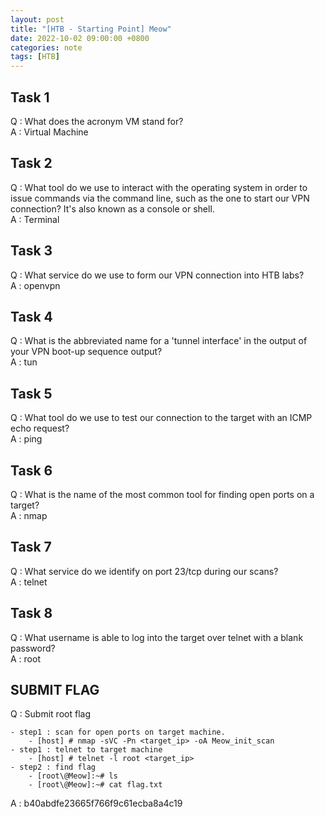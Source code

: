 ```yaml
---
layout: post
title: "[HTB - Starting Point] Meow"
date: 2022-10-02 09:00:00 +0800
categories: note
tags: [HTB]
---
```


## Task 1  
Q : What does the acronym VM stand for?  
A : Virtual Machine  

## Task 2  
Q : What tool do we use to interact with the operating system in order to issue commands via the command line, such as the one to start our VPN connection? It's also known as a console or shell.  
A : Terminal  

## Task 3  
Q : What service do we use to form our VPN connection into HTB labs?  
A : openvpn

## Task 4  
Q : What is the abbreviated name for a 'tunnel interface' in the output of your VPN boot-up sequence output?  
A : tun  

## Task 5  
Q : What tool do we use to test our connection to the target with an ICMP echo request?  
A : ping  

## Task 6  
Q : What is the name of the most common tool for finding open ports on a target?  
A : nmap  

## Task 7  
Q : What service do we identify on port 23/tcp during our scans?  
A : telnet  

## Task 8  
Q : What username is able to log into the target over telnet with a blank password?  
A : root  

## SUBMIT FLAG
Q : Submit root flag  
``` text
- step1 : scan for open ports on target machine.
    - [host] # nmap -sVC -Pn <target_ip> -oA Meow_init_scan
- step1 : telnet to target machine
    - [host] # telnet -l root <target_ip>
- step2 : find flag
    - [root\@Meow]:~# ls
    - [root\@Meow]:~# cat flag.txt
```
A : b40abdfe23665f766f9c61ecba8a4c19

